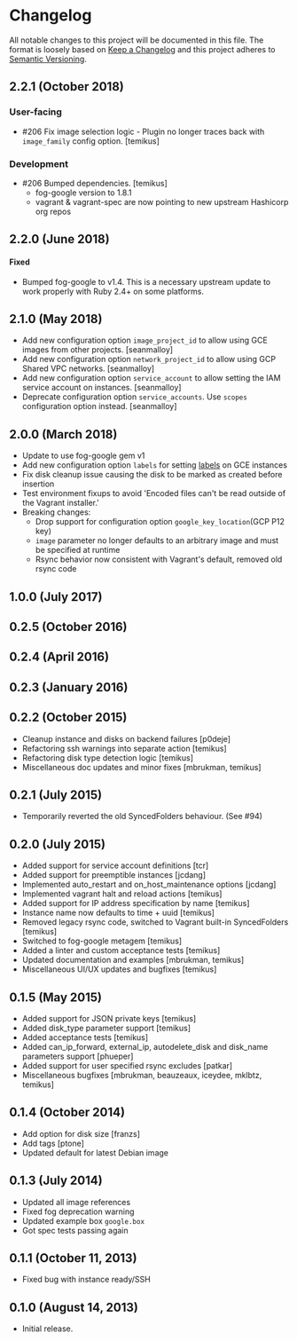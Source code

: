 # Changelog
All notable changes to this project will be documented in this file.
The format is loosely based on [Keep a Changelog](http://keepachangelog.com/en/1.0.0/) and this project adheres to [Semantic Versioning](http://semver.org/spec/v2.0.0.html).

## 2.2.1 (October 2018)

### User-facing

- \#206 Fix image selection logic - Plugin no longer traces back with 
  `image_family` config option. [temikus]

### Development

- \#206 Bumped dependencies. [temikus]
  - fog-google version to 1.8.1 
  - vagrant & vagrant-spec are now pointing to new upstream Hashicorp org repos 

## 2.2.0 (June 2018)

#### Fixed
* Bumped fog-google to v1.4.
This is a necessary upstream update to work properly with Ruby 2.4+ on some
platforms.

## 2.1.0 (May 2018)

* Add new configuration option `image_project_id` to allow using GCE images from other projects. [seanmalloy]
* Add new configuration option `network_project_id` to allow using GCP Shared VPC networks. [seanmalloy]
* Add new configuration option `service_account` to allow setting the IAM service account on instances. [seanmalloy]
* Deprecate configuration option `service_accounts`. Use `scopes` configuration option instead. [seanmalloy]

## 2.0.0 (March 2018)

* Update to use fog-google gem v1
* Add new configuration option `labels` for setting [labels](https://cloud.google.com/compute/docs/labeling-resources) 
  on GCE instances
* Fix disk cleanup issue causing the disk to be marked as created before insertion
* Test environment fixups to avoid 'Encoded files can't be read outside of the Vagrant installer.'
* Breaking changes:
  * Drop support for configuration option `google_key_location`(GCP P12 key)
  * `image` parameter no longer defaults to an arbitrary image and must be 
    specified at runtime
  * Rsync behavior now consistent with Vagrant's default, removed old rsync code

## 1.0.0 (July 2017)
## 0.2.5 (October 2016)
## 0.2.4 (April 2016)
## 0.2.3 (January 2016)

## 0.2.2 (October 2015)

* Cleanup instance and disks on backend failures [p0deje]
* Refactoring ssh warnings into separate action [temikus]
* Refactoring disk type detection logic [temikus]
* Miscellaneous doc updates and minor fixes [mbrukman, temikus]

## 0.2.1 (July 2015)

* Temporarily reverted the old SyncedFolders behaviour. (See #94)

## 0.2.0 (July 2015)

* Added support for service account definitions [tcr]
* Added support for preemptible instances [jcdang]
* Implemented auto_restart and on_host_maintenance options [jcdang]
* Implemented vagrant halt and reload actions [temikus]
* Added support for IP address specification by name [temikus]
* Instance name now defaults to time + uuid [temikus]
* Removed legacy rsync code, switched to Vagrant built-in SyncedFolders [temikus]
* Switched to fog-google metagem [temikus]
* Added a linter and custom acceptance tests [temikus]
* Updated documentation and examples [mbrukman, temikus]
* Miscellaneous UI/UX updates and bugfixes [temikus]

## 0.1.5 (May 2015)

* Added support for JSON private keys [temikus]
* Added disk_type parameter support [temikus]
* Added acceptance tests [temikus]
* Added can_ip_forward, external_ip, autodelete_disk and disk_name parameters support [phueper]
* Added support for user specified rsync excludes [patkar]
* Miscellaneous bugfixes [mbrukman, beauzeaux, iceydee, mklbtz, temikus]

## 0.1.4 (October 2014)

* Add option for disk size [franzs]
* Add tags [ptone]
* Updated default for latest Debian image

## 0.1.3 (July 2014)

* Updated all image references
* Fixed fog deprecation warning
* Updated example box `google.box`
* Got spec tests passing again

## 0.1.1 (October 11, 2013)

* Fixed bug with instance ready/SSH

## 0.1.0 (August 14, 2013)

* Initial release.
